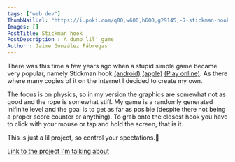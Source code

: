 ```yaml
---
tags: ["web dev"]
ThumbNailUrl: "https://i.poki.com/q80,w600,h600,g29145,-7-stickman-hook.jpg"
Images: []
PostTitle: Stickman hook
PostDescription : A dumb lil' game
Author : Jaime González Fábregas
---
```


There was this time a few years ago when a stupid simple game became very popular, namely Stickman hook [(android)](https://play.google.com/store/apps/details?id=com.mindy.grap1&hl=en_US&gl=US)  [(apple)](https://apps.apple.com/us/app/stickman-hook/id1435807944) [(Play online)](https://www.kizi.cm/stickman-hook/). As there where many copies of it on the Internet I decided to create my own.

The focus is on physics, so in my version the graphics are somewhat not as good and the rope is somewhat stiff. My game is a randomly generated inifinite level and the goal is to get as far as posible (despite there not being a proper score counter or anything). To grab onto the closest hook you have to click with your mouse or tap and hold the screen, that is it.

This is just a lil project, so control your spectations.🙂

[Link to the project I'm talking about](https://dirigity.github.io/htmlProyects/hanger%20game/)
